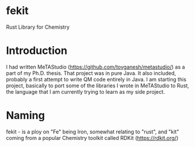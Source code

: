 # fekit
Rust Library for Chemistry

# Introduction
I had written MeTAStudio (https://github.com/tovganesh/metastudio/) as a part of my Ph.D. thesis. That project was in pure Java. It also included, probably a first attempt to write QM code entirely in Java. 
I am starting this project, basically to port some of the libraries I wrote in MeTAStudio to Rust, the language that I am currently trying to learn as my side project. 

# Naming
fekit - is a ploy on "Fe" being Iron, somewhat relating to "rust", and "kit" coming from a popular Chemistry toolkit called RDKit (https://rdkit.org/)
